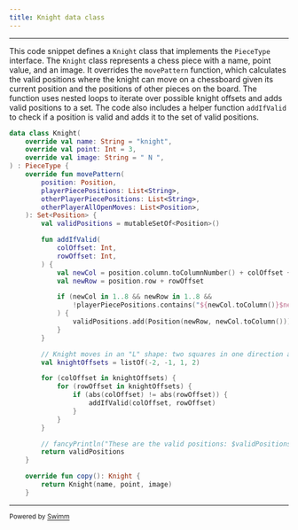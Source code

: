 ```yaml
---
title: Knight data class
---
```

<SwmSnippet path="/app/src/main/kotlin/chess/common/model/pieceTypes/Knight.kt" line="8">

---

This code snippet defines a `Knight` class that implements the `PieceType` interface. The `Knight` class represents a chess piece with a name, point value, and an image. It overrides the `movePattern` function, which calculates the valid positions where the knight can move on a chessboard given its current position and the positions of other pieces on the board. The function uses nested loops to iterate over possible knight offsets and adds valid positions to a set. The code also includes a helper function `addIfValid` to check if a position is valid and adds it to the set of valid positions.

```kotlin
data class Knight(
    override val name: String = "knight",
    override val point: Int = 3,
    override val image: String = " N ",
) : PieceType {
    override fun movePattern(
        position: Position,
        playerPiecePositions: List<String>,
        otherPlayerPiecePositions: List<String>,
        otherPlayerAllOpenMoves: List<Position>,
    ): Set<Position> {
        val validPositions = mutableSetOf<Position>()

        fun addIfValid(
            colOffset: Int,
            rowOffset: Int,
        ) {
            val newCol = position.column.toColumnNumber() + colOffset + 1 // index should start at 1
            val newRow = position.row + rowOffset

            if (newCol in 1..8 && newRow in 1..8 &&
                !playerPiecePositions.contains("${newCol.toColumn()}$newRow")
            ) {
                validPositions.add(Position(newRow, newCol.toColumn()))
            }
        }

        // Knight moves in an "L" shape: two squares in one direction and one square perpendicular to that
        val knightOffsets = listOf(-2, -1, 1, 2)

        for (colOffset in knightOffsets) {
            for (rowOffset in knightOffsets) {
                if (abs(colOffset) != abs(rowOffset)) {
                    addIfValid(colOffset, rowOffset)
                }
            }
        }

        // fancyPrintln("These are the valid positions: $validPositions")
        return validPositions
    }

    override fun copy(): Knight {
        return Knight(name, point, image)
    }
```

---

</SwmSnippet>

<SwmMeta version="3.0.0" repo-id="Z2l0aHViJTNBJTNBQ2hlc3MlM0ElM0FvYnNjdXJlLXN0YXI=" repo-name="Chess"><sup>Powered by [Swimm](https://app.swimm.io/)</sup></SwmMeta>

